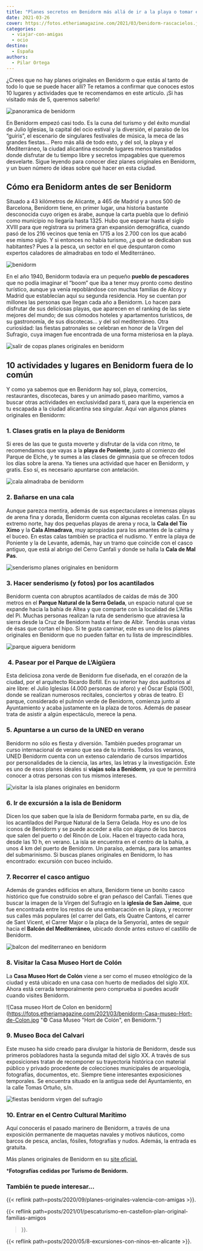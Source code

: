 ```yaml
---
title: "Planes secretos en Benidorm más allá de ir a la playa o tomar el sol"
date: 2021-03-26
cover: https://fotos.etheriamagazine.com/2021/03/benidorm-rascacielos.jpg
categories: 
  - viajar-con-amigas
  - ocio
destino: 
  - España
authors: 
  - Pilar Ortega
---
```


¿Crees que no hay planes originales en Benidorm o que estás al tanto de todo lo que se puede hacer allí? Te retamos a confirmar que conoces estos 10 lugares y actividades que te recomendamos en este artículo. ¡Si has visitado más de 5, queremos saberlo!

![panoramica de benidorm](https://fotos.etheriamagazine.com/2021/03/benidorm-rascacielos.jpg "Playa de Poniente, Benidorm. © T.B.")

En Benidorm empezó casi todo. Es la cuna del turismo y del éxito mundial de Julio 
Iglesias, la capital del ocio estival y la diversión, el paraíso de los “guiris”, el 
escenario de singulares festivales de música, la meca de las grandes fiestas… Pero más 
allá de todo esto, y del sol, la playa y el Mediterráneo, la ciudad alicantina esconde 
lugares menos transitados donde disfrutar de tu tiempo libre y secretos impagables que 
queremos desvelarte. Sigue leyendo para conocer diez planes originales en Benidorm, y un 
buen número de ideas sobre qué hacer en esta ciudad. 

## Cómo era Benidorm antes de ser Benidorm

Situado a 43 kilómetros de Alicante, a 465 de Madrid y a unos 500 de Barcelona, Benidorm 
tiene, en primer lugar, una historia bastante desconocida cuyo origen es árabe, aunque 
la carta puebla que lo definió como municipio no llegaría hasta 1325. Hubo que esperar 
hasta el siglo XVIII para que registrara su primera gran expansión demográfica, cuando 
pasó de los 216 vecinos que tenía en 1715 a los 2.700 con los que acabó ese mismo siglo. 
Y si entonces no había turismo, ¿a qué se dedicaban sus habitantes? Pues a la pesca, un 
sector en el que despuntaron como expertos caladores de almadrabas en todo el 
Mediterráneo. 

![benidorm](https://fotos.etheriamagazine.com/2021/03/benidorm-Castillo.jpg "Benidorm, un icono turístico del Mediterráneo. © T.B.")

En el año 1940, Benidorm todavía era un pequeño **pueblo de pescadores** que no podía 
imaginar el “boom” que iba a tener muy pronto como destino turístico, aunque ya venía 
repoblándose con muchas familias de Alcoy y Madrid que establecían aquí su segunda 
residencia. Hoy se cuentan por millones las personas que llegan cada año a Benidorm. Lo 
hacen para disfrutar de sus deliciosas playas, que aparecen en el ranking de las siete 
mejores del mundo; de sus cómodos hoteles y apartamentos turísticos, de su gastronomía, 
de sus discotecas… y del sol mediterráneo. Otra curiosidad: las fiestas patronales se 
celebran en honor de la Virgen del Sufragio, cuya imagen fue encontrada de una forma 
misteriosa en la playa. 

![salir de copas planes originales en benidorm](https://fotos.etheriamagazine.com/2021/03/benidorm-fiesta.jpg "Benidorm, un destino ideal para una escapada de amigas. © T.B.")

## 10 actividades y lugares en Benidorm fuera de lo común

Y como ya sabemos que en Benidorm hay sol, playa, comercios, restaurantes, discotecas, 
bares y un animado paseo marítimo, vamos a buscar otras actividades en exclusividad para 
ti, para que la experiencia en tu escapada a la ciudad alicantina sea singular. Aquí van 
algunos planes originales en Benidorm: 

### 1\. Clases gratis en la playa de Benidorm

Si eres de las que te gusta moverte y disfrutar de la vida con ritmo, te recomendamos 
que vayas a la **playa de Poniente**, justo al comienzo del Parque de Elche, y te sumes 
a las clases de gimnasia que se ofrecen todos los días sobre la arena. Ya tienes una 
actividad que hacer en Benidorm, y gratis. Eso sí, es necesario apuntarse con 
antelación. 

![cala almadraba de benidorm](https://fotos.etheriamagazine.com/2021/03/cala-almadraba-benidorm.jpg "Cala Almadraba, en Benidorm. © T.B.")

### 2\. Bañarse en una cala

Aunque parezca mentira, además de sus espectaculares e inmensas playas de arena fina y 
dorada, Benidorm cuenta con algunas recoletas calas. En su extremo norte, hay dos 
pequeñas playas de arena y roca, la **Cala del Tío Ximo** y la **Cala Almadrava**, muy 
apropiadas para los amantes de la calma y el buceo. En estas calas también se practica 
el nudismo. Y entre la playa de Poniente y la de Levante, además, hay un tramo que 
coincide con el casco antiguo, que está al abrigo del Cerro Canfali y donde se halla la 
**Cala de Mal Pas**. 

![senderismo planes originales en benidorm](https://fotos.etheriamagazine.com/2021/03/benidorm-senderismo.jpg "Senderismo en Benidorm por la costa. © T.B.")

### 3\. Hacer senderismo (y fotos) por los acantilados

Benidorm cuenta con abruptos acantilados de caídas de más de 300 metros en el **Parque 
Natural de la Serra Gelada**, un espacio natural que se expande hacia la bahía de Altea 
y que comparte con la localidad de L’Alfàs del Pi. Muchas personas realizan la ruta de 
senderismo que atraviesa la sierra desde la Cruz de Benidorm hasta el faro de Albir. 
Tendrás unas vistas de ésas que cortan el hipo. Si te gusta caminar, este es uno de los 
planes originales en Benidorm que no pueden faltar en tu lista de imprescindibles. 

![parque aiguera benidorm](https://fotos.etheriamagazine.com/2021/03/benidorm-parque-aiguera.jpg "Parque de L’Aigüera, en Benidorm. © T.B.")

###  4. Pasear por el Parque de L’Aigüera

Esta deliciosa zona verde de Benidorm fue diseñada, en el corazón de la ciudad, por el 
arquitecto Ricardo Bofill. En su interior hay dos auditorios al aire libre: el Julio 
Iglesias (4.000 personas de aforo) y el Óscar Esplá (500), donde se realizan numerosos 
recitales, conciertos y obras de teatro. El parque, considerado el pulmón verde de 
Benidorm, comienza junto al Ayuntamiento y acaba justamente en la plaza de toros. Además 
de pasear trata de asistir a algún espectáculo, merece la pena. 

### 5\. Apuntarse a un curso de la UNED en verano

Benidorm no sólo es fiesta y diversión. También puedes programar un curso internacional 
de verano que sea de tu interés. Todos los veranos, UNED Benidorm cuenta con un extenso 
calendario de cursos impartidos por personalidades de la ciencia, las artes, las letras 
y la investigación. Este es uno de esos planes ideales si **viajas sola a Benidorm**, ya 
que te permitirá conocer a otras personas con tus mismos intereses. 

![visitar la isla planes originales en benidorm](https://fotos.etheriamagazine.com/2021/03/excursion-isla-benidorm.jpg "Excursión a la isla de Benidorm. ©. T.B.")

### 6\. Ir de excursión a la isla de Benidorm

Dicen los que saben que la isla de Benidorm formaba parte, en su día, de los acantilados 
del Parque Natural de la Serra Gelada. Hoy es uno de los iconos de Benidorm y se puede 
acceder a ella con alguno de los barcos que salen del puerto o del Rincón de Loix. Hacen 
el trayecto cada hora, desde las 10 h, en verano. La isla se encuentra en el centro de 
la bahía, a unos 4 km del puerto de Benidorm. Un paraíso, además, para los amantes del 
submarinismo. Si buscas planes originales en Benidorm, lo has encontrado: excursión con 
buceo incluido. 

### 7\. Recorrer el casco antiguo

Además de grandes edificios en altura, Benidorm tiene un bonito casco histórico que fue 
construido sobre el gran peñasco del Canfali. Tienes que buscar la imagen de la Virgen 
del Sufragio en la **iglesia de San Jaime**, que fue encontrada entre los restos de una 
embarcación en la playa, y recorrer sus calles más populares (el carrer del Gats, els 
Quatre Cantons, el carrer de Sant Vicent, el Carrer Major o la plaça de la Senyoría), 
antes de seguir hacia el **Balcón del Mediterráneo**, ubicado donde antes estuvo el 
castillo de Benidorm. 

![balcon del mediterraneo en benidorm](https://fotos.etheriamagazine.com/2021/03/benidorm-balcon-mediterraneo.jpg "Balcón del Mediterráneo, en Benidorm. © T.B.")

### 8\. Visitar la Casa Museo Hort de Colón

La **Casa Museo Hort de Colón** viene a ser como el museo etnológico de la ciudad y está 
ubicado en una casa con huerto de mediados del siglo XIX. Ahora está cerrada 
temporalmente pero comprueba si puedes acudir cuando visites Benidorm. 

![Casa museo Hort de Colon en benidorm](https://fotos.etheriamagazine.com/2021/03/benidorm-Casa-museo-Hort-de-Colon.jpg "© Casa Museo "Hort de Colón", en Benidorm.")

### 9\. Museo Boca del Calvari

Este museo ha sido creado para divulgar la historia de Benidorm, desde sus primeros 
pobladores hasta la segunda mitad del siglo XX. A través de sus exposiciones tratan de 
recomponer su trayectoria histórica con material público y privado procedente de 
colecciones municipales de arqueología, fotografías, documentos, etc. Siempre tiene 
interesantes exposiciones temporales. Se encuentra situado en la antigua sede del 
Ayuntamiento, en la calle Tomas Ortuño, s/n. 

![fiestas benidorm virgen del sufragio](https://fotos.etheriamagazine.com/2021/03/benidorm-fiestas-hallazgo.jpg "Durante las fiestas patronales de Benidorm, se celebra la Escenificación del Hallazgo de la Virgen del Sufragio. © T.B.")

### 10\. Entrar en el Centro Cultural Marítimo

Aquí conocerás el pasado marinero de Benidorm, a través de una exposición permanente de 
maquetas navales y motivos náuticos, como barcos de pesca, anclas, fósiles, fotografías 
y nudos. Además, la entrada es gratuita. 

Más planes originales de Benidorm en su [site oficial.](https://www.visitbenidorm.es/) 

\***Fotografías cedidas por Turismo de Benidorm.** 

### También te puede interesar...

{{< reflink path=posts/2020/09/planes-originales-valencia-con-amigas >}}. 

{{< reflink path=posts/2021/01/pescaturismo-en-castellon-plan-original-familias-amigos 
>}}. 

{{< reflink path=posts/2020/05/8-excursiones-con-ninos-en-alicante >}}.
